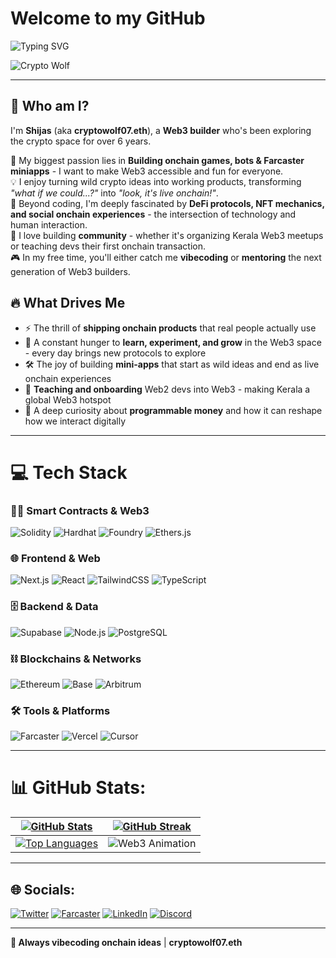 # Welcome to my GitHub

![Typing SVG](https://readme-typing-svg.demolab.com?font=Fira+Code&size=26&duration=4000&pause=800&color=22D3EE&width=800&lines=🌴+Building+Web3+from+Kerala;🚀+Onboarding+Web2+devs+into+Web3;🌀+6+Years+in+Crypto;🎯+Dream%3A+Kerala's+Web3+Leader)

![Crypto Wolf](assets/crypto-wolf.gif)

---

## 🌌 Who am I?

I'm **Shijas** (aka **cryptowolf07.eth**), a **Web3 builder** who's been exploring the crypto space for over 6 years.

🚀 My biggest passion lies in **Building onchain games, bots & Farcaster miniapps** - I want to make Web3 accessible and fun for everyone.  
💡 I enjoy turning wild crypto ideas into working products, transforming _"what if we could...?"_ into _"look, it's live onchain!"_.  
🌠 Beyond coding, I'm deeply fascinated by **DeFi protocols, NFT mechanics, and social onchain experiences** \- the intersection of technology and human interaction.  
📖 I love building **community** - whether it's organizing Kerala Web3 meetups or teaching devs their first onchain transaction.  
🎮 In my free time, you'll either catch me **vibecoding** or **mentoring** the next generation of Web3 builders.

## 🔥 What Drives Me

* ⚡ The thrill of **shipping onchain products** that real people actually use
* 🌱 A constant hunger to **learn, experiment, and grow** in the Web3 space - every day brings new protocols to explore
* 🛠️ The joy of building **mini-apps** that start as wild ideas and end as live onchain experiences
* 🤝 **Teaching and onboarding** Web2 devs into Web3 - making Kerala a global Web3 hotspot
* 🌌 A deep curiosity about **programmable money** and how it can reshape how we interact digitally

---

# 💻 Tech Stack

### 🧑‍💻 Smart Contracts & Web3

![Solidity](https://img.shields.io/badge/Solidity-363636?logo=solidity&logoColor=white)
![Hardhat](https://img.shields.io/badge/Hardhat-F7DF1E?logo=hardhat&logoColor=000)
![Foundry](https://img.shields.io/badge/Foundry-111111?logo=forge&logoColor=white)
![Ethers.js](https://img.shields.io/badge/Ethers.js-2536EB?logo=ethereum&logoColor=white)

### 🌐 Frontend & Web

![Next.js](https://img.shields.io/badge/Next.js-000000?logo=nextdotjs&logoColor=white)
![React](https://img.shields.io/badge/React-61DAFB?logo=react&logoColor=white)
![TailwindCSS](https://img.shields.io/badge/Tailwind-06B6D4?logo=tailwindcss&logoColor=white)
![TypeScript](https://img.shields.io/badge/TypeScript-3178C6?logo=typescript&logoColor=white)

### 🗄️ Backend & Data

![Supabase](https://img.shields.io/badge/Supabase-3ECF8E?logo=supabase&logoColor=white)
![Node.js](https://img.shields.io/badge/Node.js-339933?logo=nodedotjs&logoColor=white)
![PostgreSQL](https://img.shields.io/badge/PostgreSQL-316192?logo=postgresql&logoColor=white)

### ⛓️ Blockchains & Networks

![Ethereum](https://img.shields.io/badge/Ethereum-627EEA?logo=ethereum&logoColor=white)
![Base](https://img.shields.io/badge/Base-0052FF?logo=coinbase&logoColor=white)
![Arbitrum](https://img.shields.io/badge/Arbitrum-2D374B?logo=arbitrum&logoColor=white)

### 🛠️ Tools & Platforms

![Farcaster](https://img.shields.io/badge/Farcaster-6F3AFF?logoColor=white)
![Vercel](https://img.shields.io/badge/Vercel-000000?logo=vercel&logoColor=white)
![Cursor](https://img.shields.io/badge/Cursor-000000?logo=cursor&logoColor=white)

---

# 📊 GitHub Stats:

| [![GitHub Stats](https://github-readme-stats.vercel.app/api?username=Shijas786&theme=gotham&hide_border=false&include_all_commits=true&count_private=true)](https://github.com/Shijas786) | [![GitHub Streak](https://streak-stats.demolab.com?user=Shijas786&theme=gotham&hide_border=false)](https://github.com/Shijas786) |
| ------------------------------------------------------------------------------------------------------------------------------------------------------------------------------------------------- | --------------------------------------------------------------------------------------------------------------------------------- |
| [![Top Languages](https://github-readme-stats.vercel.app/api/top-langs/?username=Shijas786&theme=gotham&hide_border=false&include_all_commits=true&count_private=true&layout=compact)](https://github.com/Shijas786) | ![Web3 Animation](assets/web3-animation.gif) |

---

## 🌐 Socials:

[![Twitter](https://img.shields.io/badge/Twitter-1DA1F2?logo=twitter&logoColor=white)](https://twitter.com/Shijas786)
[![Farcaster](https://img.shields.io/badge/Farcaster-6F3AFF?logoColor=white)](https://warpcast.com/cryptowolf07)
[![LinkedIn](https://img.shields.io/badge/LinkedIn-0077B5?logo=linkedin&logoColor=white)](https://linkedin.com/in/shijas786)
[![Discord](https://img.shields.io/badge/Discord-5865F2?logo=discord&logoColor=white)](https://discord.com/users/cryptowolf07#92901)

---

**🐺 Always vibecoding onchain ideas** | **cryptowolf07.eth**